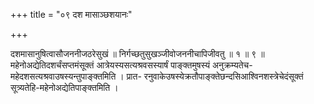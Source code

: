 +++
title = "०९ दश मासाञ्छशयानः"

+++

दशमासानुषित्वासौजननीजठरेसुखं ॥ निर्गच्छतुसुखञ्जीवोजननीचापिजीवतु ॥ १ ॥ ९ ॥महेनोअद्येतिदशर्चंसप्तमंसूक्तं आत्रेयस्यसत्यश्रवसस्यार्षं पाङ्क्तमुषस्यं अनुक्रम्यतेच-महेदशसत्यश्रवाउषस्यन्तुपाङ्क्तमिति । प्रात- रनुवाकेउषस्येक्रतौपाङ्क्तेछन्दसिआश्विनशस्त्रेचेदंसूक्तं सूत्र्यतेहि-महेनोअद्येतिपाङ्क्तमिति ।